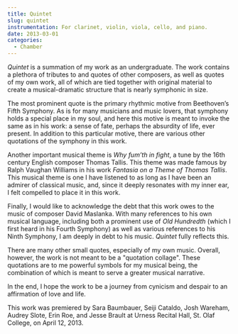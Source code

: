 ```yaml
---
title: Quintet
slug: quintet
instrumentation: For clarinet, violin, viola, cello, and piano.
date: 2013-03-01
categories:
  - Chamber
---
```

_Quintet_ is a summation of my work as an undergraduate. The work contains a plethora of tributes
to and quotes of other composers, as well as quotes of my own work, all of which are tied together
with original material to create a musical-dramatic structure that is nearly symphonic in size.

The most prominent quote is the primary rhythmic motive from Beethoven’s Fifth Symphony. 
As is for many musicians and music lovers, that symphony holds a special place in my soul, 
and here this motive is meant to invoke the same as in his work: a sense of fate, perhaps the absurdity of life,
ever present. In addition to this particular motive, there are various other quotations of 
the symphony in this work.

Another important musical theme is _Why fum’th in fight_, a tune by the 16th century English composer Thomas Tallis.
This theme was made famous by Ralph Vaughan Williams in his work _Fantasia on a Theme of Thomas Tallis_. 
This musical theme is one I have listened to as long as I have been an admirer of classical music, 
and, since it deeply resonates with my inner ear, I felt compelled to place it in this work.

Finally, I would like to acknowledge the debt that this work owes to the music of composer David Maslanka. 
With many references to his own musical language, including both a prominent use of _Old Hundredth_ (which I first heard
in his Fourth Symphony) as well as various references to his Ninth Symphony, I am deeply in debt to his music. 
_Quintet_ fully reflects this.

There are many other small quotes, especially of my own music. Overall, however, the work is not 
meant to be a "quotation collage". These quotations are to me powerful symbols for my musical being, 
the combination of which is meant to serve a greater musical narrative.

In the end, I hope the work to be a journey from cynicism and despair to an affirmation of love and life.

This work was premiered by Sara Baumbauer, Seiji Cataldo, Josh Wareham, Audrey Slote, Erin Roe, 
and Jesse Brault at Urness Recital Hall, St. Olaf College, on April 12, 2013.
